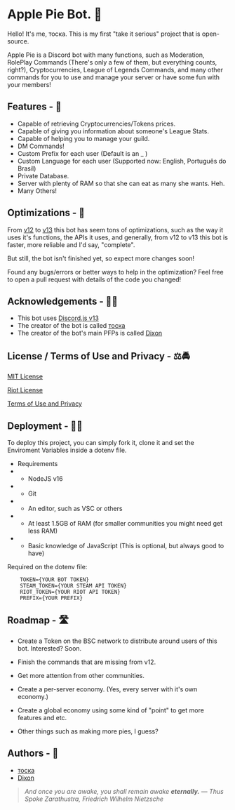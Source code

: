 
# Apple Pie Bot. 🥧

Hello! It's me, тоска. This is my first "take it serious" project that is open-source.

Apple Pie is a Discord bot with many functions, such as Moderation, RolePlay Commands (There's only a few of them, but everything counts, right?), Cryptocurrencies, League of Legends Commands, and many other commands for you to use and manage your server or have some fun with your members!


## Features  - 🤖

- Capable of retrieving Cryptocurrencies/Tokens prices.
- Capable of giving you information about someone's League Stats.
- Capable of helping you to manage your guild.
- DM Commands!
- Custom Prefix for each user (Default is an _ )
- Custom Language for each user (Supported now: English, Português do Brasil)
- Private Database.
- Server with plenty of RAM so that she can eat as many she wants. Heh.
- Many Others!

  
## Optimizations - 🚀

From [v12](https://github.com/The-Crow-pleb/Apple-Pie-Bot/tree/v12) to [v13](https://github.com/The-Crow-pleb/Apple-Pie-Bot/tree/Apple-Pie-v13) this bot has seem tons of optimizations, such as the way it uses it's functions, the APIs it uses, and generally, from v12 to v13 this bot is faster, more reliable and I'd say, "complete".

But still, the bot isn't finished yet, so expect more changes soon! 

Found any bugs/errors or better ways to help in the optimization? Feel free to open a pull request with details of the code you changed!

  
## Acknowledgements - 👨‍🎓

 - This bot uses [Discord.js v13](https://github.com/discordjs/guide)
 - The creator of the bot is called [тоска](https://github.com/The-Crow-pleb)
 - The creator of the bot's main PFPs is called [Dixon](https://twitter.com/riickdixon)

  
## License / Terms of Use and Privacy - ⚖🚔

[MIT License](https://github.com/The-Crow-pleb/Apple-Pie-Bot/blob/Apple-Pie-v13/LICENSE)

[Riot License](https://github.com/The-Crow-pleb/Apple-Pie-Bot/blob/Apple-Pie-v13/RIOT-NOTE.md)

[Terms of Use and Privacy](https://www.tockanest.com/terms-of-use-and-privacy)
## Deployment - 👨‍💻

To deploy this project, you can simply fork it, clone it and set the Enviroment Variables inside a dotenv file.

- Requirements
- - NodeJS v16
- - Git
- - An editor, such as VSC or others
- - At least 1.5GB of RAM (for smaller communities you might need get less RAM)
-  - Basic knowledge of JavaScript (This is optional, but always good to have)

Required on the dotenv file:

```
    TOKEN={YOUR BOT TOKEN}
    STEAM_TOKEN={YOUR STEAM API TOKEN}
    RIOT_TOKEN={YOUR RIOT API TOKEN}
    PREFIX={YOUR PREFIX}
```

  
## Roadmap - 🛣

- Create a Token on the BSC network to distribute around users of this bot. Interested? Soon.

- Finish the commands that are missing from v12.

- Get more attention from other communities.

- Create a per-server economy. (Yes, every server with it's own economy.)

- Create a global economy using some kind of "point" to get more features and etc.

- Other things such as making more pies, I guess?

  
## Authors - 🍦

- [тоска](https://github.com/The-Crow-pleb)
- [Dixon](https://twitter.com/riickdixon)

  
>_And once you are awake, you shall remain awake **eternally.**_
>― _Thus Spoke Zarathustra, Friedrich Wilhelm Nietzsche_
